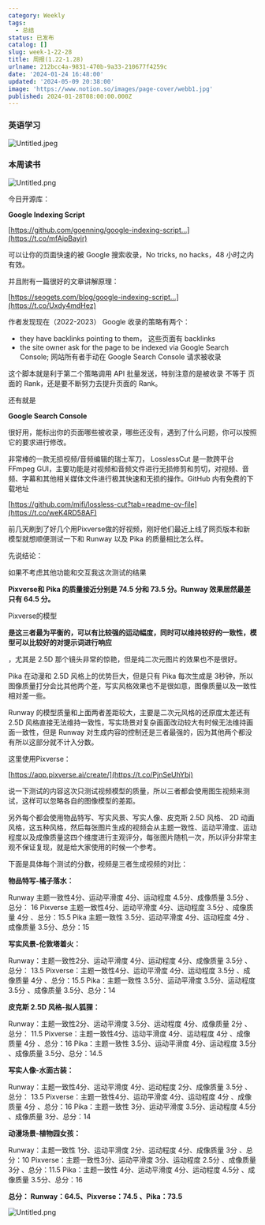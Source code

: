 ```yaml
---
category: Weekly
tags:
  - 总结
status: 已发布
catalog: []
slug: week-1-22-28
title: 周报(1.22-1.28)
urlname: 212bcc4a-9831-470b-9a33-210677f4259c
date: '2024-01-24 16:48:00'
updated: '2024-05-09 20:38:00'
image: 'https://www.notion.so/images/page-cover/webb1.jpg'
published: 2024-01-28T08:00:00.000Z
---
```


### 英语学习


![Untitled.jpeg](https://prod-files-secure.s3.us-west-2.amazonaws.com/5d24fe63-e567-4804-86f9-9fdc62e13082/13f89310-e18e-4344-b5f8-95c58ff07f1e/Untitled.jpeg?X-Amz-Algorithm=AWS4-HMAC-SHA256&X-Amz-Content-Sha256=UNSIGNED-PAYLOAD&X-Amz-Credential=ASIAZI2LB466VNMC57EU%2F20250307%2Fus-west-2%2Fs3%2Faws4_request&X-Amz-Date=20250307T213304Z&X-Amz-Expires=3600&X-Amz-Security-Token=IQoJb3JpZ2luX2VjEAUaCXVzLXdlc3QtMiJHMEUCIFbkITC16%2B%2FSYAF7eG3T0HJeAr%2BCoZr1aEkHlfsI%2F6z6AiEAw9Klx%2F28uJY7vgULMOZZvyB4SlUHzuuekcn6NpPOtqIq%2FwMIThAAGgw2Mzc0MjMxODM4MDUiDKgjZio4QUBQElND1SrcA47%2BwAjB9jxIAYj1jgfYL3I47gIoHlFu6w6LRM%2FF3f0QdyUgCLJTH4%2Bmnu7na0mMH8MLbGXasfQYwF29IV37R8YkTcVJHZObGDgaohHqPc2ysHaD3a68%2BP3mmk0krG59xqmVwPff2P8MR5AQHIAHiLAPUDi0s9UYD3Cy4whKps9VFe4VusQnlQIy6Fs3iJLqHqGAElb5sg79%2FRfSd31TbgzyNHpeBIXaEFrDCyAExVasOaoO3hX1U1hSyfhYnuQU3of7UXgavO%2FmKctYnLfMUIdROWCNK3JrYzTU2tpbHdYx0t7VJqSrbHOkI0G4MLmNYqlQgp%2FIMLqyeunRBJV%2BSNZ5%2BVdaxO5yLrg8K0So5Q1rxy3F1OrYo81mY0y7hIZdchOaaXXxgfQh6O1%2F8scWXMsDcivR3VodVc5WwPy7EtAmjZ%2FUwZB0oCKQ1KvKTFkHNVlLHfeTtwDLa11QF3v5LR1DX1CEFgQW4VGHd0Zr2UkBT44T%2Fiy9NoyS6nC94mqfk7%2F3%2FQP3ClNf7Geu1DFdJcTzb2zFMEgI3q%2BzW5M65UhUDAVHuKZ8yLEQOSCL2D7SF4QekP%2FzfVQW4gA699b%2FMtPCm4njb1GFJIK34V4LfTHDQmAbK0bLwsMou01pMNG9rb4GOqUBZAUMFlkIc8p8N6oaMYKZo%2B%2FpXfLMCX2ECaxJZbfdir71iM%2FIQjurpqtD11Cyi4v6USSRtQWtd9w1OJbw%2FAapAKCuMKLcZXiSEH0W3GYAq3qO9qnyXqnKPCmlHK10yn5nT4xtm21Zrk4d%2FRgcxNTdREF378uIUoRvdv5zKNc6P19%2FM%2BKFofOrP%2FhdazqJ5BXOkkGP8i91G%2Fwk2NhecyfWY2M8d3Fx&X-Amz-Signature=466f22ec16efef62981da90957fdd04dd365dea280646c65519f5279fd7df09a&X-Amz-SignedHeaders=host&x-id=GetObject)


### 本周读书


![Untitled.png](https://prod-files-secure.s3.us-west-2.amazonaws.com/5d24fe63-e567-4804-86f9-9fdc62e13082/4230a01f-03e6-45a7-9f78-5892b7e77e85/Untitled.png?X-Amz-Algorithm=AWS4-HMAC-SHA256&X-Amz-Content-Sha256=UNSIGNED-PAYLOAD&X-Amz-Credential=ASIAZI2LB466VNMC57EU%2F20250307%2Fus-west-2%2Fs3%2Faws4_request&X-Amz-Date=20250307T213304Z&X-Amz-Expires=3600&X-Amz-Security-Token=IQoJb3JpZ2luX2VjEAUaCXVzLXdlc3QtMiJHMEUCIFbkITC16%2B%2FSYAF7eG3T0HJeAr%2BCoZr1aEkHlfsI%2F6z6AiEAw9Klx%2F28uJY7vgULMOZZvyB4SlUHzuuekcn6NpPOtqIq%2FwMIThAAGgw2Mzc0MjMxODM4MDUiDKgjZio4QUBQElND1SrcA47%2BwAjB9jxIAYj1jgfYL3I47gIoHlFu6w6LRM%2FF3f0QdyUgCLJTH4%2Bmnu7na0mMH8MLbGXasfQYwF29IV37R8YkTcVJHZObGDgaohHqPc2ysHaD3a68%2BP3mmk0krG59xqmVwPff2P8MR5AQHIAHiLAPUDi0s9UYD3Cy4whKps9VFe4VusQnlQIy6Fs3iJLqHqGAElb5sg79%2FRfSd31TbgzyNHpeBIXaEFrDCyAExVasOaoO3hX1U1hSyfhYnuQU3of7UXgavO%2FmKctYnLfMUIdROWCNK3JrYzTU2tpbHdYx0t7VJqSrbHOkI0G4MLmNYqlQgp%2FIMLqyeunRBJV%2BSNZ5%2BVdaxO5yLrg8K0So5Q1rxy3F1OrYo81mY0y7hIZdchOaaXXxgfQh6O1%2F8scWXMsDcivR3VodVc5WwPy7EtAmjZ%2FUwZB0oCKQ1KvKTFkHNVlLHfeTtwDLa11QF3v5LR1DX1CEFgQW4VGHd0Zr2UkBT44T%2Fiy9NoyS6nC94mqfk7%2F3%2FQP3ClNf7Geu1DFdJcTzb2zFMEgI3q%2BzW5M65UhUDAVHuKZ8yLEQOSCL2D7SF4QekP%2FzfVQW4gA699b%2FMtPCm4njb1GFJIK34V4LfTHDQmAbK0bLwsMou01pMNG9rb4GOqUBZAUMFlkIc8p8N6oaMYKZo%2B%2FpXfLMCX2ECaxJZbfdir71iM%2FIQjurpqtD11Cyi4v6USSRtQWtd9w1OJbw%2FAapAKCuMKLcZXiSEH0W3GYAq3qO9qnyXqnKPCmlHK10yn5nT4xtm21Zrk4d%2FRgcxNTdREF378uIUoRvdv5zKNc6P19%2FM%2BKFofOrP%2FhdazqJ5BXOkkGP8i91G%2Fwk2NhecyfWY2M8d3Fx&X-Amz-Signature=46aec3977dde608805f143c37accba8f8fabfcb98e9c6a147a46ad3b0ddd816b&X-Amz-SignedHeaders=host&x-id=GetObject)


今日开源库：


**Google Indexing Script**


[https://github.com/goenning/google-indexing-script…](https://t.co/mfAipBayir)


可以让你的页面快速的被 Google 搜索收录，No tricks, no hacks，48 小时之内有效。

并且附有一篇很好的文章讲解原理：


[https://seogets.com/blog/google-indexing-script…](https://t.co/Uxdy4mdHez)


作者发现现在（2022-2023） Google 收录的策略有两个：

- they have backlinks pointing to them， 这些页面有 backlinks
- the site owner ask for the page to be indexed via Google Search Console; 网站所有者手动在 Google Search Console 请求被收录

这个脚本就是利于第二个策略调用 API 批量发送，特别注意的是被收录 不等于 页面的 Rank，还是要不断努力去提升页面的 Rank。

还有就是


**Google Search Console**


很好用，能标出你的页面哪些被收录，哪些还没有，遇到了什么问题，你可以按照它的要求进行修改。


非常棒的一款无损视频/音频编辑的瑞士军刀， LosslessCut 是一款跨平台 FFmpeg GUI，主要功能是对视频和音频文件进行无损修剪和剪切，对视频、音频、字幕和其他相关媒体文件进行极其快速和无损的操作。GitHub 内有免费的下载地址


[https://github.com/mifi/lossless-cut?tab=readme-ov-file](https://t.co/weK4RD58AF)


前几天刷到了好几个用Pixverse做的好视频，刚好他们最近上线了网页版本和新模型就想顺便测试一下和 Runway 以及 Pika 的质量相比怎么样。

先说结论：

如果不考虑其他功能和交互我这次测试的结果


**Pixverse和 Pika 的质量接近分别是 74.5 分和 73.5 分。Runway 效果居然最差只有 64.5 分。**


Pixverse的模型


**是这三者最为平衡的，可以有比较强的运动幅度，同时可以维持较好的一致性，模型可以比较好的对提示词进行响应**


，尤其是 2.5D 那个镜头非常的惊艳，但是纯二次元图片的效果也不是很好。

Pika 在动漫和 2.5D 风格上的优势巨大，但是只有 Pika 每次生成是 3秒钟，所以图像质量打分会比其他两个差，写实风格效果也不是很如意，图像质量以及一致性相对差一些。

Runway 的模型质量和上面两者差距较大，主要是二次元风格的还原度太差还有 2.5D 风格直接无法维持一致性，写实场景对复杂画面改动较大有时候无法维持画面一致性，但是 Runway 对生成内容的控制还是三者最强的，因为其他两个都没有所以这部分就不计入分数。

这里使用Pixverse：


[https://app.pixverse.ai/create/](https://t.co/PjnSeUhYbi)


说一下测试的内容这次只测试视频模型的质量，所以三者都会使用图生视频来测试，这样可以忽略各自的图像模型的差距。

另外每个都会使用物品特写、写实风景、写实人像、皮克斯 2.5D 风格、 2D 动画风格，这五种风格，然后每张图片生成的视频会从主题一致性、运动平滑度、运动程度以及成像质量这四个维度进行主观评分，每张图片随机一次，所以评分非常主观不保证复现，就是给大家使用的时候一个参考。

下面是具体每个测试的分数，视频是三者生成视频的对比：


**物品特写-橘子落水：**


Runway   主题一致性4分、运动平滑度 4分、运动程度 4.5分、成像质量 3.5分 、总分： 16
Pixverse 主题一致性4分、运动平滑度 4分、运动程度 3.5分 、成像质量 4分 、总分：15.5
Pika 主题一致性 3.5分、运动平滑度 4分、运动程度 4分 、成像质量 3.5分、总分：15


**写实风景-伦敦塔着火：**


Runway：主题一致性2分、运动平滑度 4分、运动程度 4分、成像质量 3.5分 、总分： 13.5
Pixverse：主题一致性4分、运动平滑度 4分、运动程度 3.5分 、成像质量 4分 、总分：15.5
Pika：主题一致性 3.5分、运动平滑度 3.5分、运动程度 3.5分 、成像质量 3.5分、总分：14


**皮克斯 2.5D 风格-拟人狐狸：**


Runway：主题一致性2分、运动平滑度 3.5分、运动程度 4分、成像质量 2分 、总分： 11.5
Pixverse：主题一致性4分、运动平滑度 4分、运动程度 4分 、成像质量 4分 、总分：16
Pika：主题一致性 3.5分、运动平滑度 4分、运动程度 3.5分 、成像质量 3.5分、总分：14.5


**写实人像-水面古装：**


Runway：主题一致性4分、运动平滑度 4分、运动程度 2分、成像质量 3.5分 、总分： 13.5
Pixverse：主题一致性4分、运动平滑度 4分、运动程度 4分 、成像质量 4分 、总分：16
Pika：主题一致性 3分、运动平滑度 3.5分、运动程度 4.5分 、成像质量 3分、总分：14


**动漫场景-植物园女孩：**


Runway：主题一致性 1分、运动平滑度 2分、运动程度 4分、成像质量 3分 、总分：10
Pixverse：主题一致性3分、运动平滑度 3分、运动程度 2.5分 、成像质量 3分 、总分：11.5
Pika：主题一致性 4分、运动平滑度 4分、运动程度 4.5分 、成像质量 3.5分、总分：16


**总分： Runway：64.5、Pixverse：74.5 、Pika：73.5**


![Untitled.png](https://prod-files-secure.s3.us-west-2.amazonaws.com/5d24fe63-e567-4804-86f9-9fdc62e13082/8e04e5ad-2b05-4144-8058-53bf010acfd3/Untitled.png?X-Amz-Algorithm=AWS4-HMAC-SHA256&X-Amz-Content-Sha256=UNSIGNED-PAYLOAD&X-Amz-Credential=ASIAZI2LB466VNMC57EU%2F20250307%2Fus-west-2%2Fs3%2Faws4_request&X-Amz-Date=20250307T213304Z&X-Amz-Expires=3600&X-Amz-Security-Token=IQoJb3JpZ2luX2VjEAUaCXVzLXdlc3QtMiJHMEUCIFbkITC16%2B%2FSYAF7eG3T0HJeAr%2BCoZr1aEkHlfsI%2F6z6AiEAw9Klx%2F28uJY7vgULMOZZvyB4SlUHzuuekcn6NpPOtqIq%2FwMIThAAGgw2Mzc0MjMxODM4MDUiDKgjZio4QUBQElND1SrcA47%2BwAjB9jxIAYj1jgfYL3I47gIoHlFu6w6LRM%2FF3f0QdyUgCLJTH4%2Bmnu7na0mMH8MLbGXasfQYwF29IV37R8YkTcVJHZObGDgaohHqPc2ysHaD3a68%2BP3mmk0krG59xqmVwPff2P8MR5AQHIAHiLAPUDi0s9UYD3Cy4whKps9VFe4VusQnlQIy6Fs3iJLqHqGAElb5sg79%2FRfSd31TbgzyNHpeBIXaEFrDCyAExVasOaoO3hX1U1hSyfhYnuQU3of7UXgavO%2FmKctYnLfMUIdROWCNK3JrYzTU2tpbHdYx0t7VJqSrbHOkI0G4MLmNYqlQgp%2FIMLqyeunRBJV%2BSNZ5%2BVdaxO5yLrg8K0So5Q1rxy3F1OrYo81mY0y7hIZdchOaaXXxgfQh6O1%2F8scWXMsDcivR3VodVc5WwPy7EtAmjZ%2FUwZB0oCKQ1KvKTFkHNVlLHfeTtwDLa11QF3v5LR1DX1CEFgQW4VGHd0Zr2UkBT44T%2Fiy9NoyS6nC94mqfk7%2F3%2FQP3ClNf7Geu1DFdJcTzb2zFMEgI3q%2BzW5M65UhUDAVHuKZ8yLEQOSCL2D7SF4QekP%2FzfVQW4gA699b%2FMtPCm4njb1GFJIK34V4LfTHDQmAbK0bLwsMou01pMNG9rb4GOqUBZAUMFlkIc8p8N6oaMYKZo%2B%2FpXfLMCX2ECaxJZbfdir71iM%2FIQjurpqtD11Cyi4v6USSRtQWtd9w1OJbw%2FAapAKCuMKLcZXiSEH0W3GYAq3qO9qnyXqnKPCmlHK10yn5nT4xtm21Zrk4d%2FRgcxNTdREF378uIUoRvdv5zKNc6P19%2FM%2BKFofOrP%2FhdazqJ5BXOkkGP8i91G%2Fwk2NhecyfWY2M8d3Fx&X-Amz-Signature=a4360cdf028b64a1e9e6eae4e14616b75aeaef1c5ec97035cdeadcdb42135417&X-Amz-SignedHeaders=host&x-id=GetObject)

